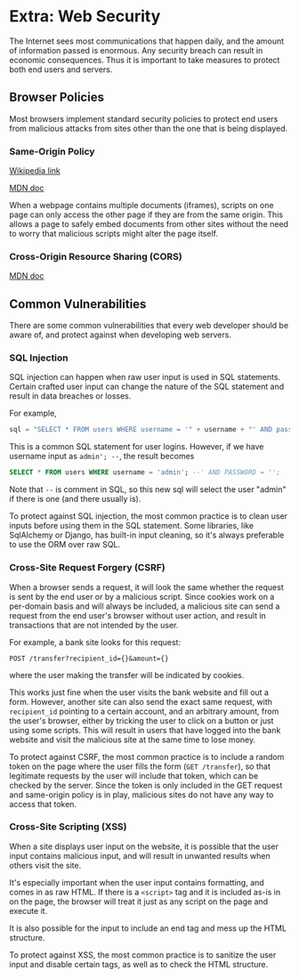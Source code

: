 # Extra: Web Security

The Internet sees most communications that happen daily,
and the amount of information passed is enormous.
Any security breach can result in economic consequences.
Thus it is important to take measures to protect both end users and servers.

## Browser Policies

Most browsers implement standard security policies
to protect end users from malicious attacks from sites
other than the one that is being displayed.

### Same-Origin Policy

[Wikipedia link](https://en.wikipedia.org/wiki/Same-origin_policy)

[MDN doc](https://developer.mozilla.org/en-US/docs/Web/Security/Same-origin_policy)

When a webpage contains multiple documents (iframes),
scripts on one page can only access the other page if they are from the same origin.
This allows a page to safely embed documents from other sites
without the need to worry that malicious scripts might alter the page itself.

### Cross-Origin Resource Sharing (CORS)

[MDN doc](https://developer.mozilla.org/en-US/docs/Web/HTTP/CORS)

## Common Vulnerabilities

There are some common vulnerabilities that every web developer should be aware of,
and protect against when developing web servers.

### SQL Injection

SQL injection can happen when raw user input is used in SQL statements.
Certain crafted user input can change the nature of the SQL statement and result in data breaches or losses.

For example,

```python
sql = "SELECT * FROM users WHERE username = '" + username + "' AND password = '" + password + "';"
```

This is a common SQL statement for user logins.
However, if we have username input as `admin'; --`,
the result becomes

```sql
SELECT * FROM users WHERE username = 'admin'; --' AND PASSWORD = '';
```

Note that `--` is comment in SQL,
so this new sql will select the user "admin" if there is one (and there usually is).

To protect against SQL injection,
the most common practice is to clean user inputs before using them in the SQL statement.
Some libraries, like SqlAlchemy or Django, has built-in input cleaning,
so it's always preferable to use the ORM over raw SQL.

### Cross-Site Request Forgery (CSRF)

When a browser sends a request,
it will look the same whether the request is sent by the end user or by a malicious script.
Since cookies work on a per-domain basis and will always be included,
a malicious site can send a request from the end user's browser without user action,
and result in transactions that are not intended by the user.

For example, a bank site looks for this request:

```
POST /transfer?recipient_id={}&amount={}
```

where the user making the transfer will be indicated by cookies.

This works just fine when the user visits the bank website and fill out a form.
However, another site can also send the exact same request,
with `recipient_id` pointing to a certain account, and an arbitrary amount,
from the user's browser,
either by tricking the user to click on a button or just using some scripts.
This will result in users that have logged into the bank website
and visit the malicious site at the same time to lose money.

To protect against CSRF,
the most common practice is to include a random token on the page
where the user fills the form (`GET /transfer`),
so that legitimate requests by the user will include that token,
which can be checked by the server.
Since the token is only included in the GET request and same-origin policy is in play,
malicious sites do not have any way to access that token.

### Cross-Site Scripting (XSS)

When a site displays user input on the website,
it is possible that the user input contains malicious input,
and will result in unwanted results when others visit the site.

It's especially important when the user input contains formatting,
and comes in as raw HTML.
If there is a `<script>` tag and it is included as-is in on the page,
the browser will treat it just as any script on the page and execute it.

It is also possible for the input to include an end tag and mess up the HTML structure.

To protect against XSS,
the most common practice is to sanitize the user input and disable certain tags,
as well as to check the HTML structure.
